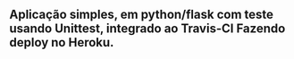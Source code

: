## Aplicação simples, em python/flask com teste usando Unittest, integrado ao Travis-CI Fazendo deploy no Heroku.
